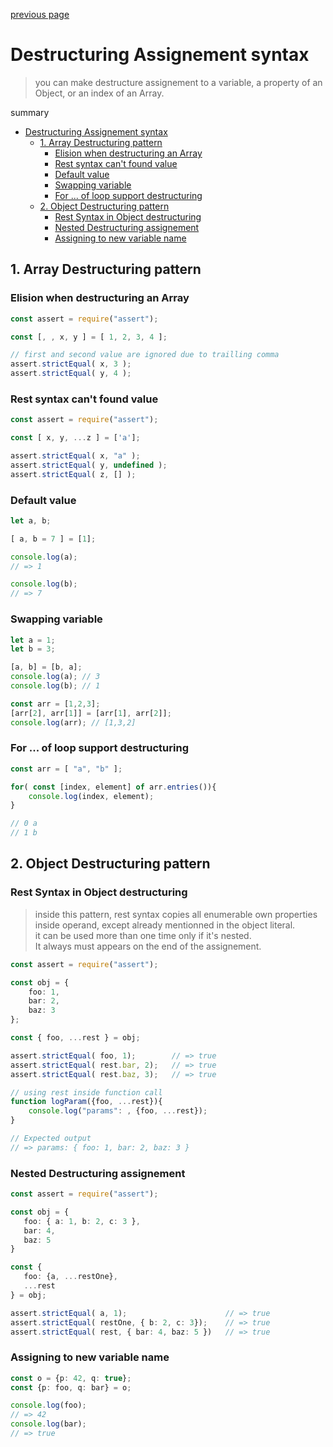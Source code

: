 [previous page](Summary.md)

# Destructuring Assignement syntax

> you can make destructure assignement to a variable, a property of an Object, or an index of an Array.

summary
- [Destructuring Assignement syntax](#destructuring-assignement-syntax)
  - [1. Array Destructuring pattern](#1-array-destructuring-pattern)
    - [Elision when destructuring an Array](#elision-when-destructuring-an-array)
    - [Rest syntax can't found value](#rest-syntax-cant-found-value)
    - [Default value](#default-value)
    - [Swapping variable](#swapping-variable)
    - [For ... of loop support destructuring](#for--of-loop-support-destructuring)
  - [2. Object Destructuring pattern](#2-object-destructuring-pattern)
    - [Rest Syntax in Object destructuring](#rest-syntax-in-object-destructuring)
    - [Nested Destructuring assignement](#nested-destructuring-assignement)
    - [Assigning to new variable name](#assigning-to-new-variable-name)

## 1. Array Destructuring pattern

### Elision when destructuring an Array

```ts
const assert = require("assert");

const [, , x, y ] = [ 1, 2, 3, 4 ];

// first and second value are ignored due to trailling comma
assert.strictEqual( x, 3 );
assert.strictEqual( y, 4 );
```

### Rest syntax can't found value

```ts
const assert = require("assert");

const [ x, y, ...z ] = ['a'];

assert.strictEqual( x, "a" );
assert.strictEqual( y, undefined );
assert.strictEqual( z, [] );

```

### Default value

```ts
let a, b;

[ a, b = 7 ] = [1];

console.log(a); 
// => 1

console.log(b); 
// => 7
```

### Swapping variable

```ts
let a = 1;
let b = 3;

[a, b] = [b, a];
console.log(a); // 3
console.log(b); // 1

const arr = [1,2,3];
[arr[2], arr[1]] = [arr[1], arr[2]];
console.log(arr); // [1,3,2]
```

### For ... of loop support destructuring

```ts
const arr = [ "a", "b" ];

for( const [index, element] of arr.entries()){
    console.log(index, element);
}

// 0 a
// 1 b
```

## 2. Object Destructuring pattern

### Rest Syntax in Object destructuring

> inside this pattern, rest syntax copies all enumerable own properties inside operand, except already mentionned in the object literal.  
> it can be used more than one time only if it's nested.  
> It always must appears on the end of the assignement.

```ts
const assert = require("assert");

const obj = {
    foo: 1,
    bar: 2,
    baz: 3
};

const { foo, ...rest } = obj;

assert.strictEqual( foo, 1);        // => true
assert.strictEqual( rest.bar, 2);   // => true
assert.strictEqual( rest.baz, 3);   // => true

// using rest inside function call
function logParam({foo, ...rest}){
    console.log("params": , {foo, ...rest});
}

// Expected output
// => params: { foo: 1, bar: 2, baz: 3 }
 ```

 ### Nested Destructuring assignement
 ```ts
const assert = require("assert");

const obj = {
    foo: { a: 1, b: 2, c: 3 },
    bar: 4,
    baz: 5
}

const {
    foo: {a, ...restOne},
    ...rest
} = obj;

assert.strictEqual( a, 1);                      // => true
assert.strictEqual( restOne, { b: 2, c: 3});    // => true
assert.strictEqual( rest, { bar: 4, baz: 5 })   // => true
 ```

 ### Assigning to new variable name

 ```ts
const o = {p: 42, q: true};
const {p: foo, q: bar} = o;

console.log(foo); 
// => 42
console.log(bar); 
// => true
 ```